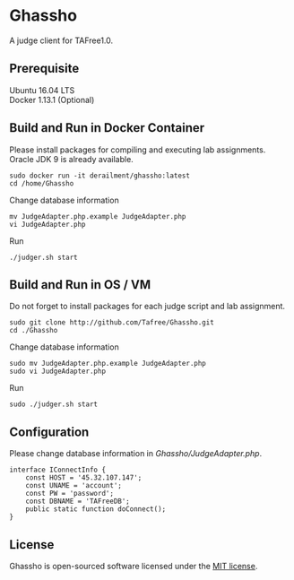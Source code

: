 # Ghassho
A judge client for TAFree1.0.

## Prerequisite
Ubuntu 16.04 LTS  
Docker 1.13.1 (Optional)

## Build and Run in Docker Container 
Please install packages for compiling and executing lab assignments.  
Oracle JDK 9 is already available.
```  
sudo docker run -it derailment/ghassho:latest
cd /home/Ghassho
```
Change database information
```
mv JudgeAdapter.php.example JudgeAdapter.php
vi JudgeAdapter.php
```
Run
```
./judger.sh start
```

## Build and Run in OS / VM  
Do not forget to install packages for each judge script and lab assignment. 
```
sudo git clone http://github.com/Tafree/Ghassho.git
cd ./Ghassho
```
Change database information
```
sudo mv JudgeAdapter.php.example JudgeAdapter.php
sudo vi JudgeAdapter.php
```
Run
```
sudo ./judger.sh start
```

## Configuration
Please change database information in _Ghassho/JudgeAdapter.php_.
```
interface IConnectInfo {
	const HOST = '45.32.107.147';
	const UNAME = 'account';
	const PW = 'password';
	const DBNAME = 'TAFreeDB';
	public static function doConnect();
}
```

## License
Ghassho is open-sourced software licensed under the [MIT license](http://opensource.org/licenses/MIT).
